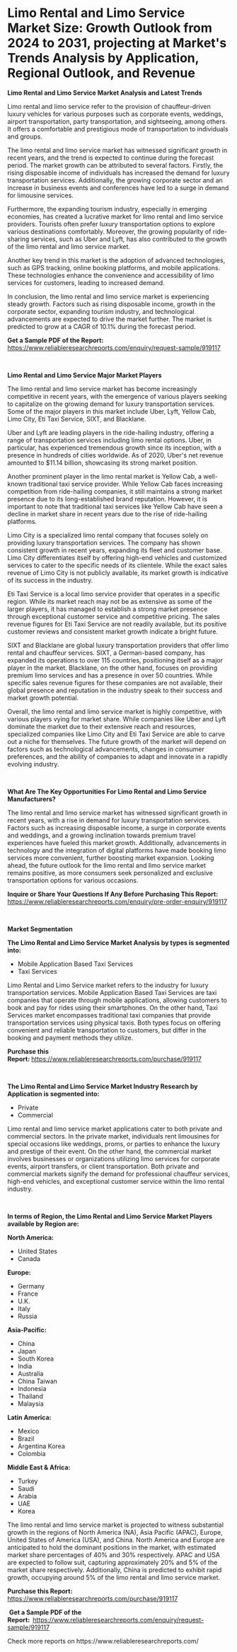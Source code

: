 <p><h1>Limo Rental and Limo Service Market Size: Growth Outlook from 2024 to 2031, projecting at Market's Trends Analysis by Application, Regional Outlook, and Revenue</h1></p><p><strong>Limo Rental and Limo Service Market Analysis and Latest Trends</strong></p>
<p><p>Limo rental and limo service refer to the provision of chauffeur-driven luxury vehicles for various purposes such as corporate events, weddings, airport transportation, party transportation, and sightseeing, among others. It offers a comfortable and prestigious mode of transportation to individuals and groups.</p><p>The limo rental and limo service market has witnessed significant growth in recent years, and the trend is expected to continue during the forecast period. The market growth can be attributed to several factors. Firstly, the rising disposable income of individuals has increased the demand for luxury transportation services. Additionally, the growing corporate sector and an increase in business events and conferences have led to a surge in demand for limousine services.</p><p>Furthermore, the expanding tourism industry, especially in emerging economies, has created a lucrative market for limo rental and limo service providers. Tourists often prefer luxury transportation options to explore various destinations comfortably. Moreover, the growing popularity of ride-sharing services, such as Uber and Lyft, has also contributed to the growth of the limo rental and limo service market.</p><p>Another key trend in this market is the adoption of advanced technologies, such as GPS tracking, online booking platforms, and mobile applications. These technologies enhance the convenience and accessibility of limo services for customers, leading to increased demand.</p><p>In conclusion, the limo rental and limo service market is experiencing steady growth. Factors such as rising disposable income, growth in the corporate sector, expanding tourism industry, and technological advancements are expected to drive the market further. The market is predicted to grow at a CAGR of 10.1% during the forecast period.</p></p>
<p><strong>Get a Sample PDF of the Report:&nbsp;</strong> <a href="https://www.reliableresearchreports.com/enquiry/request-sample/919117">https://www.reliableresearchreports.com/enquiry/request-sample/919117</a></p>
<p>&nbsp;</p>
<p><strong>Limo Rental and Limo Service Major Market Players</strong></p>
<p><p>The limo rental and limo service market has become increasingly competitive in recent years, with the emergence of various players seeking to capitalize on the growing demand for luxury transportation services. Some of the major players in this market include Uber, Lyft, Yellow Cab, Limo City, Eti Taxi Service, SIXT, and Blacklane.</p><p>Uber and Lyft are leading players in the ride-hailing industry, offering a range of transportation services including limo rental options. Uber, in particular, has experienced tremendous growth since its inception, with a presence in hundreds of cities worldwide. As of 2020, Uber's net revenue amounted to $11.14 billion, showcasing its strong market position.</p><p>Another prominent player in the limo rental market is Yellow Cab, a well-known traditional taxi service provider. While Yellow Cab faces increasing competition from ride-hailing companies, it still maintains a strong market presence due to its long-established brand reputation. However, it is important to note that traditional taxi services like Yellow Cab have seen a decline in market share in recent years due to the rise of ride-hailing platforms.</p><p>Limo City is a specialized limo rental company that focuses solely on providing luxury transportation services. The company has shown consistent growth in recent years, expanding its fleet and customer base. Limo City differentiates itself by offering high-end vehicles and customized services to cater to the specific needs of its clientele. While the exact sales revenue of Limo City is not publicly available, its market growth is indicative of its success in the industry.</p><p>Eti Taxi Service is a local limo service provider that operates in a specific region. While its market reach may not be as extensive as some of the larger players, it has managed to establish a strong market presence through exceptional customer service and competitive pricing. The sales revenue figures for Eti Taxi Service are not readily available, but its positive customer reviews and consistent market growth indicate a bright future.</p><p>SIXT and Blacklane are global luxury transportation providers that offer limo rental and chauffeur services. SIXT, a German-based company, has expanded its operations to over 115 countries, positioning itself as a major player in the market. Blacklane, on the other hand, focuses on providing premium limo services and has a presence in over 50 countries. While specific sales revenue figures for these companies are not available, their global presence and reputation in the industry speak to their success and market growth potential.</p><p>Overall, the limo rental and limo service market is highly competitive, with various players vying for market share. While companies like Uber and Lyft dominate the market due to their extensive reach and resources, specialized companies like Limo City and Eti Taxi Service are able to carve out a niche for themselves. The future growth of the market will depend on factors such as technological advancements, changes in consumer preferences, and the ability of companies to adapt and innovate in a rapidly evolving industry.</p></p>
<p>&nbsp;</p>
<p><strong>What Are The Key Opportunities For Limo Rental and Limo Service Manufacturers?</strong></p>
<p><p>The limo rental and limo service market has witnessed significant growth in recent years, with a rise in demand for luxury transportation services. Factors such as increasing disposable income, a surge in corporate events and weddings, and a growing inclination towards premium travel experiences have fueled this market growth. Additionally, advancements in technology and the integration of digital platforms have made booking limo services more convenient, further boosting market expansion. Looking ahead, the future outlook for the limo rental and limo service market remains positive, as more consumers seek personalized and exclusive transportation options for various occasions.</p></p>
<p><strong>Inquire or Share Your Questions If Any Before Purchasing This Report:</strong> <a href="https://www.reliableresearchreports.com/enquiry/pre-order-enquiry/919117">https://www.reliableresearchreports.com/enquiry/pre-order-enquiry/919117</a></p>
<p>&nbsp;</p>
<p><strong>Market Segmentation</strong></p>
<p><strong>The Limo Rental and Limo Service Market Analysis by types is segmented into:</strong></p>
<p><ul><li>Mobile Application Based Taxi Services</li><li>Taxi Services</li></ul></p>
<p><p>Limo Rental and Limo Service market refers to the industry for luxury transportation services. Mobile Application Based Taxi Services are taxi companies that operate through mobile applications, allowing customers to book and pay for rides using their smartphones. On the other hand, Taxi Services market encompasses traditional taxi companies that provide transportation services using physical taxis. Both types focus on offering convenient and reliable transportation to customers, but differ in the booking and payment methods they utilize.</p></p>
<p><strong>Purchase this Report:&nbsp;</strong><a href="https://www.reliableresearchreports.com/purchase/919117">https://www.reliableresearchreports.com/purchase/919117</a></p>
<p>&nbsp;</p>
<p><strong>The Limo Rental and Limo Service Market Industry Research by Application is segmented into:</strong></p>
<p><ul><li>Private</li><li>Commercial</li></ul></p>
<p><p>Limo rental and limo service market applications cater to both private and commercial sectors. In the private market, individuals rent limousines for special occasions like weddings, proms, or parties to enhance the luxury and prestige of their event. On the other hand, the commercial market involves businesses or organizations utilizing limo services for corporate events, airport transfers, or client transportation. Both private and commercial markets signify the demand for professional chauffeur services, high-end vehicles, and exceptional customer service within the limo rental industry.</p></p>
<p>&nbsp;</p>
<p><strong>In terms of Region, the Limo Rental and Limo Service Market Players available by Region are:</strong></p>
<p>
    <p> <strong> North America: </strong>
        <ul>
            <li>United States</li>
            <li>Canada</li>
        </ul>
        </p> 
    <p> <strong> Europe: </strong>
        <ul>
            <li>Germany</li>
            <li>France</li>
            <li>U.K.</li>
            <li>Italy</li>
            <li>Russia</li>
        </ul>
        </p> 
    <p> <strong> Asia-Pacific: </strong>
        <ul>
            <li>China</li>
            <li>Japan</li>
            <li>South Korea</li>
            <li>India</li>
            <li>Australia</li>
            <li>China Taiwan</li>
            <li>Indonesia</li>
            <li>Thailand</li>
            <li>Malaysia</li>
        </ul>
        </p> 
    <p> <strong> Latin America: </strong>
        <ul>
            <li>Mexico</li>
            <li>Brazil</li>
            <li>Argentina Korea</li>
            <li>Colombia</li>
        </ul>
        </p> 
    <p> <strong> Middle East & Africa: </strong>
        <ul>
            <li>Turkey</li>
            <li>Saudi</li>
            <li>Arabia</li>
            <li>UAE</li>
            <li>Korea</li>
        </ul>
    </p>
    </p>
<p><p>The limo rental and limo service market is projected to witness substantial growth in the regions of North America (NA), Asia Pacific (APAC), Europe, United States of America (USA), and China. North America and Europe are anticipated to hold the dominant positions in the market, with estimated market share percentages of 40% and 30% respectively. APAC and USA are expected to follow suit, capturing approximately 20% and 5% of the market share respectively. Additionally, China is predicted to exhibit rapid growth, occupying around 5% of the limo rental and limo service market.</p></p>
<p><strong>Purchase this Report: </strong><a href="https://www.reliableresearchreports.com/purchase/919117">https://www.reliableresearchreports.com/purchase/919117</a></p>
<p>&nbsp;<strong>Get a Sample PDF of the Report:&nbsp;&nbsp;</strong><a href="https://www.reliableresearchreports.com/enquiry/request-sample/919117">https://www.reliableresearchreports.com/enquiry/request-sample/919117</a></p>
<p><strong></strong></p>
<p>Check more reports on https://www.reliableresearchreports.com/</p>